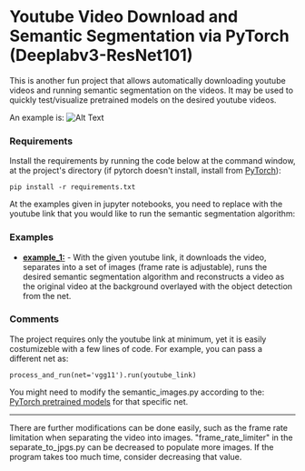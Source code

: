# Youtube Video Download and Semantic Segmentation via PyTorch (Deeplabv3-ResNet101)

This is another fun project that allows automatically downloading youtube videos and running semantic segmentation on the videos. It may be used to quickly test/visualize pretrained models on the desired youtube videos. 

An example is:
![Alt Text](https://github.com/iodriller/Semantic-Segmentation/blob/master/example.gif)

### Requirements

Install the requirements by running the code below at the command window, at the project's directory (if pytorch doesn't install, install from [PyTorch](https://pytorch.org/)):

	pip install -r requirements.txt

At the examples given in jupyter notebooks, you need to replace <insert youtube link> with the youtube link that you would like to run the semantic segmentation algorithm:

### Examples

- __[example_1:](https://github.com/iodriller/Semantic-Segmentation/blob/master/Example_1.ipynb)__ - With the given youtube link, it downloads the video, separates into a set of images (frame rate is adjustable), runs the desired semantic segmentation algorithm and reconstructs a video as the original video at the background overlayed with the object detection from the net.

### Comments

The project requires only the youtube link at minimum, yet it is easily costumizeble with a few lines of code. For example, you can pass a different net as:

	process_and_run(net='vgg11').run(youtube_link)

You might need to modify the semantic_images.py according to the: [PyTorch pretrained models](https://pytorch.org/hub/) for that specific net.

***

There are further modifications can be done easily, such as the frame rate limitation when separating the video into images. "frame_rate_limiter" in the separate_to_jpgs.py can be decreased to populate more images. If the program takes too much time, consider decreasing that value.
